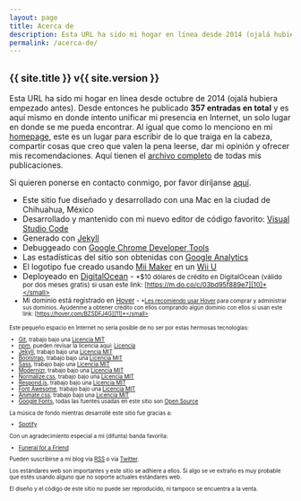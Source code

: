 ```yaml
---
layout: page
title: Acerca de
description: Esta URL ha sido mi hogar en línea desde 2014 (ojalá hubiera empezado antes), en donde intento unificar mi presencia en Internet, un solo lugar en donde se me pueda encontrar. Como menciono en mi homepage, este es un lugar para escribir de lo que traiga en la cabeza, compartir cosas que creo que valen la pena leerse, dar mi opinión y ofrecer mis recomendaciones.
permalink: /acerca-de/
---
```


<h2 class="subtitulo text-center"><small class="text-muted">{{ site.title }} v{{ site.version }}</small></h2>

Esta URL ha sido mi hogar en línea desde octubre de 2014 (ojalá hubiera empezado antes). Desde entonces he publicado **357 entradas en total** y es aquí mismo en donde intento unificar mi presencia en Internet, un solo lugar en donde se me pueda encontrar. Al igual que como lo menciono en mi [homepage][1], este es un lugar para escribir de lo que traiga en la cabeza, compartir cosas que creo que valen la pena leerse, dar mi opinión y ofrecer mis recomendaciones. Aquí tienen el [archivo completo][2] de todas mis publicaciones.

Si quieren ponerse en contacto conmigo, por favor diríjanse [aquí][3].

- Este sitio fue diseñado y desarrollado con una Mac en la ciudad de Chihuahua, México
- Desarrollado y mantenido con mi nuevo editor de código favorito: [Visual Studio Code][5]
- Generado con [Jekyll][15]
- Debuggeado con [Google Chrome Developer Tools][6]
- Las estadísticas del sitio son obtenidas con [Google Analytics][7]
- El logotipo fue creado usando [Mii Maker][8] en un [Wii U][9]
- Deployeado en [DigitalOcean][10] - <small>*$10 dólares de crédito en DigitalOcean (válido por dos meses gratis) si usan este link: [https://m.do.co/c/03bd95f889e7][10]*</small>
- Mi dominio está registrado en [Hover][11] - <small>*[Les recomiendo usar Hover][12] para comprar y administrar sus dominios. Ayúdenme a obtener crédito con ellos comprando algún dominio con ellos si usan este link: [https://hover.com/BZSDFJ4G][11]*</small>

Este pequeño espacio en Internet no sería posible de no ser por estas hermosas tecnologías:

- [Git][13], trabajo bajo una [Licencia MIT][24]
- [npm][14], pueden revisar la licencia aquí: [Licencia][25]
- [Jekyll][15], trabajo bajo una [Licencia MIT][26]
- [Bootstrap][16], trabajo bajo una [Licencia MIT][27]
- [Sass][17], trabajo bajo una [Licencia MIT][28]
- [Modernizr][18], trabajo bajo una [Licencia MIT][29]
- [Normalize.css][19], trabajo bajo una [Licencia MIT][30]
- [Respond.js][20], trabajo bajo una [Licencia MIT][31]
- [Font Awesome][21], trabajo bajo una [Licencia MIT][32]
- [Animate.css][22], trabajo bajo una [Licencia MIT][33]
- [Google Fonts][23], todas las fuentes usadas en este sitio son [Open Source][34]

La música de fondo mientras desarrollé este sitio fue gracias a:

- [Spotify][35]

Con un agradecimiento especial a mi (difunta) banda favorita:

- [Funeral for a Friend][36]

Pueden suscribirse a mi blog vía [RSS][37] o vía [Twitter][38].

Los estándares web son importantes y este sitio se adhiere a ellos. Si algo se ve extraño es muy probable que estés usando alguno que no soporte actuales estándares web.

El diseño y el código de este sitio no puede ser reproducido, ni tampoco se encuentra a la venta.


[1]: /
[2]: https://blog.luiscarlospando.net/author/me/
[3]: https://luiscarlospando.net/contacto
[4]: https://www.apple.com/mac/
[5]: https://code.visualstudio.com/
[6]: https://www.google.com/chrome
[7]: http://www.google.com/analytics/
[8]: http://www.nintendo.com/wiiu/built-in-software#/mii-maker
[9]: http://www.nintendo.com/wiiu
[10]: https://m.do.co/c/03bd95f889e7
[11]: https://hover.com/BZSDFJ4G
[12]: http://blog.luiscarlospando.net/personal/2015/03/25/adios-godaddy-hola-hover/
[13]: https://github.com/git/git-scm.com/blob/master/README.md#license
[14]: https://www.npmjs.com/
[15]: https://jekyllrb.com/
[16]: http://getbootstrap.com/
[17]: http://sass-lang.com/
[18]: https://modernizr.com/
[19]: http://necolas.github.io/normalize.css/
[20]: https://github.com/scottjehl/Respond
[21]: http://fontawesome.io/
[22]: https://daneden.github.io/animate.css/
[23]: https://fonts.google.com/
[24]: https://github.com/git/git-scm.com/blob/master/MIT-LICENSE.txt
[25]: https://github.com/npm/npm/blob/latest/LICENSE
[26]: https://github.com/jekyll/jekyll/blob/master/LICENSE
[27]: https://github.com/twbs/bootstrap/blob/master/LICENSE
[28]: http://sass-lang.com/documentation/file.MIT-LICENSE.html
[29]: https://modernizr.com/license/
[30]: https://raw.githubusercontent.com/necolas/normalize.css/master/LICENSE.md
[31]: https://github.com/scottjehl/Respond
[32]: https://opensource.org/licenses/mit-license.html
[33]: https://opensource.org/licenses/MIT
[34]: https://github.com/google/fonts
[35]: https://www.spotify.com/mx/
[36]: http://blog.luiscarlospando.net/hashtag/funeral-for-a-friend/
[37]: https://blog.luiscarlospando.net/feed/
[38]: http://twitter.com/intent/user?screen_name=luiscarlospando&lang=es